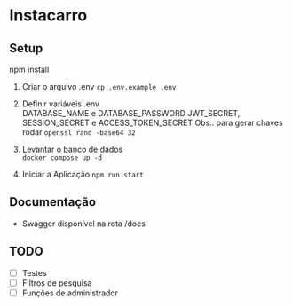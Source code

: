# Instacarro

## Setup

npm install

1. Criar o arquivo .env `cp .env.example .env`

2. Definir variáveis .env  
   DATABASE_NAME e DATABASE_PASSWORD
   JWT_SECRET, SESSION_SECRET e ACCESS_TOKEN_SECRET
   Obs.: para gerar chaves rodar `openssl rand -base64 32`

3. Levantar o banco de dados  
   `docker compose up -d`

4. Iniciar a Aplicação
   `npm run start`

## Documentação
 - Swagger disponível na rota /docs

## TODO

- [ ] Testes
- [ ] Filtros de pesquisa
- [ ] Funções de administrador
